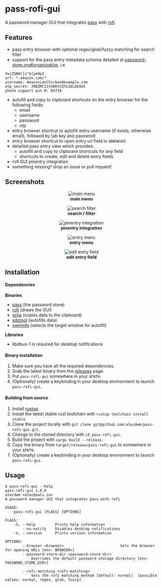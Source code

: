 # pass-rofi-gui
A password manager GUI that integrates [pass](https://passwordstore.org) with [rofi](https://github.com/davatorium/rofi).

## Features
- pass entry browser with optional regex/glob/fuzzy matching for search filter
- support for the pass entry metadata schema detailed at [password-store.org#organization](https://passwordstore.org#organization), i.e.
```
Yw|ZSNH!}z"6{ym9pI
url: *.amazon.com/*
username: AmazonianChicken@example.com
otp_secret: JRBZMC21V48KYCQYLS0LDE8GX
phone support pin #: 84719
```
- autofill and copy to clipboard shortcuts on the entry browser for the following fields:
  - email
  - username
  - password
  - otp
- entry browser shortcut to autofill entry username (if exists, otherwise email), followed by tab key and password
- entry browser shortcut to open entry url field in `$BROWSER`
- detailed pass entry view which provides:
  - autofill and copy to clipboard shortcuts for any field
  - shortcuts to create, edit and delete entry fields
- rofi GUI pinentry integration
- something missing? drop an issue or pull request!

## Screenshots
<p align="center">
<img alt="main menu" src="https://github.com/alecdwm/pass-rofi-gui/blob/master/res/main-menu.png" /><br />
<b>main menu</b>
</p>
<p align="center">
<img alt="search filter" src="https://github.com/alecdwm/pass-rofi-gui/blob/master/res/search-filter.png" /><br />
<b>search / filter</b>
</p>
<p align="center">
<img alt="pinentry integration" src="https://github.com/alecdwm/pass-rofi-gui/blob/master/res/pinentry-integration.png" /><br />
<b>pinentry integration</b>
</p>
<p align="center">
<img alt="entry menu" src="https://github.com/alecdwm/pass-rofi-gui/blob/master/res/entry-menu.png" /><br />
<b>entry menu</b>
</p>
<p align="center">
<img alt="edit entry field" src="https://github.com/alecdwm/pass-rofi-gui/blob/master/res/edit-entry-field.png" /><br />
<b>edit entry field</b>
</p>

## Installation
#### Dependencies
**Binaries**
- [pass](https://www.passwordstore.org) (the password store)
- [rofi](https://github.com/davatorium/rofi) (draws the GUI)
- [xclip](https://github.com/astrand/xclip) (copies data to the clipboard)
- [xdotool](https://www.semicomplete.com/projects/xdotool) (autofills data)
- [xwininfo](http://www.xfree86.org/4.2.0/xwininfo.1.html) (selects the target window for autofill)

**Libraries**
- libdbus-1 is required for desktop notifications

#### Binary installation
1. Make sure you have all the required dependencies.
2. Grab the latest binary from the [releases](https://github.com/alecdwm/pass-rofi-gui/releases) page.
3. Put `pass-rofi-gui` somewhere in your `$PATH`.
4. (Optionally) create a keybinding in your desktop environment to launch `pass-rofi-gui`.

#### Building from source
1. Install [rustup](https://www.rust-lang.org/tools/install).
2. Install the latest stable rust toolchain with `rustup toolchain install stable`.
3. Clone the project locally with `git clone git@github.com:alecdwm/pass-rofi-gui.git`.
4. Change to the cloned directory with `cd pass-rofi-gui`.
5. Build the project with `cargo build --release`.
6. Copy the binary from `target/release/pass-rofi-gui` to somewhere in your `$PATH`.
7. (Optionally) create a keybinding in your desktop environment to launch `pass-rofi-gui`.

## Usage
```shell
$ pass-rofi-gui --help
pass-rofi-gui 1.0.0
alecdwm <alec@owls.io>
A password manager GUI that integrates pass with rofi

USAGE:
    pass-rofi-gui [FLAGS] [OPTIONS]

FLAGS:
    -h, --help         Prints help information
        --no-notify    Disables desktop notifications
    -V, --version      Prints version information

OPTIONS:
        --browser <browser>                          Sets the browser for opening URLs [env: BROWSER=]
        --password-store-dir <password-store-dir>
            Overrides the default password storage directory [env: PASSWORD_STORE_DIR=]

        --rofi-matching <rofi-matching>
            Sets the rofi matching method [default: normal]  [possible values: normal, regex, glob, fuzzy]
```
